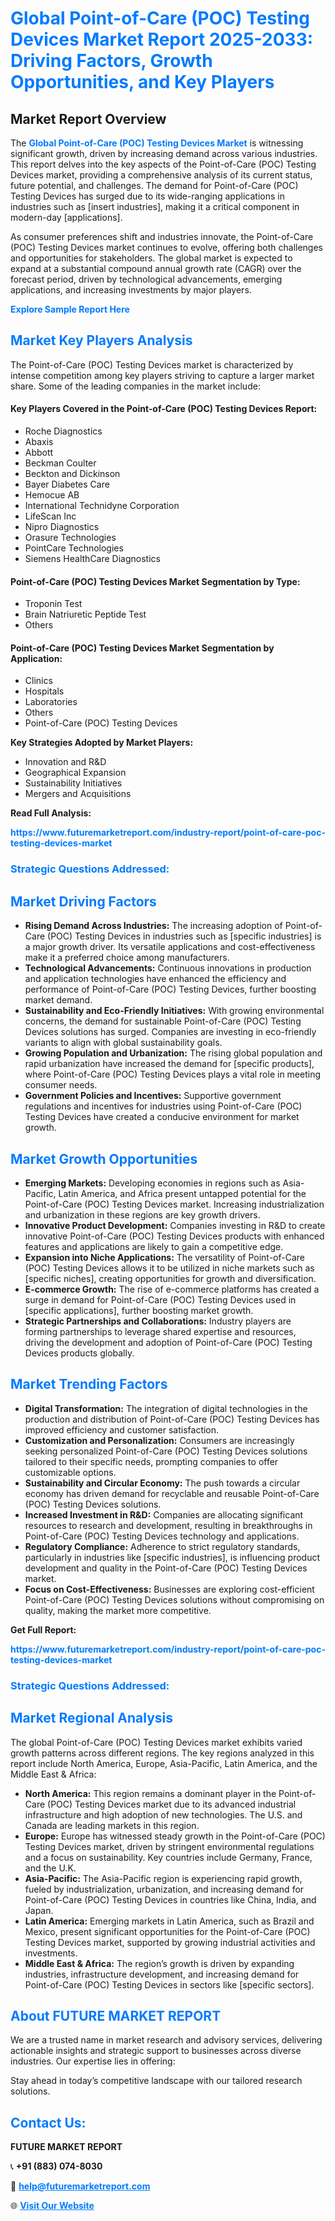 <h1 style="color: #007BFF;">Global Point-of-Care (POC) Testing Devices Market Report 2025-2033: Driving Factors, Growth Opportunities, and Key Players</h1>

<section id="overview">
<h2>Market Report Overview</h2>
<p>The <a href="https://www.futuremarketreport.com/industry-report/point-of-care-poc-testing-devices-market" style="color: #007BFF; text-decoration: none;"><strong>Global Point-of-Care (POC) Testing Devices Market</strong></a> is witnessing significant growth, driven by increasing demand across various industries. This report delves into the key aspects of the Point-of-Care (POC) Testing Devices market, providing a comprehensive analysis of its current status, future potential, and challenges. The demand for Point-of-Care (POC) Testing Devices has surged due to its wide-ranging applications in industries such as [insert industries], making it a critical component in modern-day [applications].</p>
<p>As consumer preferences shift and industries innovate, the Point-of-Care (POC) Testing Devices market continues to evolve, offering both challenges and opportunities for stakeholders. The global market is expected to expand at a substantial compound annual growth rate (CAGR) over the forecast period, driven by technological advancements, emerging applications, and increasing investments by major players.</p>
</section>

<section id="overview">
<p><a href="https://www.futuremarketreport.com/request-sample/reportId=127078" style="color: #007BFF; text-decoration: none;"><strong>Explore Sample Report Here</strong></a></p>
</section>

<section id="key-players">
<h2 style="color: #007BFF;">Market Key Players Analysis</h2>
<p>The Point-of-Care (POC) Testing Devices market is characterized by intense competition among key players striving to capture a larger market share. Some of the leading companies in the market include:</p>
<h4>Key Players Covered in the Point-of-Care (POC) Testing Devices Report:</h4>
<ul><li>Roche Diagnostics</li><li>Abaxis</li><li>Abbott</li><li>Beckman Coulter</li><li>Beckton and Dickinson</li><li>Bayer Diabetes Care</li><li>Hemocue AB</li><li>International Technidyne Corporation</li><li>LifeScan Inc</li><li>Nipro Diagnostics</li><li>Orasure Technologies</li><li>PointCare Technologies</li><li>Siemens HealthCare Diagnostics</li></ul>
<h4>Point-of-Care (POC) Testing Devices Market Segmentation by Type:</h4>
<ul><li>Troponin Test</li><li>Brain Natriuretic Peptide Test</li><li>Others</li></ul>

<h4>Point-of-Care (POC) Testing Devices Market Segmentation by Application:</h4>
<ul><li>Clinics</li><li>Hospitals</li><li>Laboratories</li><li>Others</li><li>Point-of-Care (POC) Testing Devices</li></ul>
<p><strong>Key Strategies Adopted by Market Players:</strong></p>
<ul>
<li>Innovation and R&D</li>
<li>Geographical Expansion</li>
<li>Sustainability Initiatives</li>
<li>Mergers and Acquisitions</li>
</ul>
</section>

<section>
<p><strong>Read Full Analysis: </strong></p><a href="https://www.futuremarketreport.com/industry-report/point-of-care-poc-testing-devices-market" style="color: #007BFF; text-decoration: none;"><strong>https://www.futuremarketreport.com/industry-report/point-of-care-poc-testing-devices-market</strong></a>
<h3 style="color: #007BFF;">Strategic Questions Addressed:</h3>
</section>

<section id="driving-factors">
<h2 style="color: #007BFF;">Market Driving Factors</h2>
<ul>
<li><strong>Rising Demand Across Industries:</strong> The increasing adoption of Point-of-Care (POC) Testing Devices in industries such as [specific industries] is a major growth driver. Its versatile applications and cost-effectiveness make it a preferred choice among manufacturers.</li>
<li><strong>Technological Advancements:</strong> Continuous innovations in production and application technologies have enhanced the efficiency and performance of Point-of-Care (POC) Testing Devices, further boosting market demand.</li>
<li><strong>Sustainability and Eco-Friendly Initiatives:</strong> With growing environmental concerns, the demand for sustainable Point-of-Care (POC) Testing Devices solutions has surged. Companies are investing in eco-friendly variants to align with global sustainability goals.</li>
<li><strong>Growing Population and Urbanization:</strong> The rising global population and rapid urbanization have increased the demand for [specific products], where Point-of-Care (POC) Testing Devices plays a vital role in meeting consumer needs.</li>
<li><strong>Government Policies and Incentives:</strong> Supportive government regulations and incentives for industries using Point-of-Care (POC) Testing Devices have created a conducive environment for market growth.</li>
</ul>
</section>

<section id="growth-opportunities">
<h2 style="color: #007BFF;">Market Growth Opportunities</h2>
<ul>
<li><strong>Emerging Markets:</strong> Developing economies in regions such as Asia-Pacific, Latin America, and Africa present untapped potential for the Point-of-Care (POC) Testing Devices market. Increasing industrialization and urbanization in these regions are key growth drivers.</li>
<li><strong>Innovative Product Development:</strong> Companies investing in R&D to create innovative Point-of-Care (POC) Testing Devices products with enhanced features and applications are likely to gain a competitive edge.</li>
<li><strong>Expansion into Niche Applications:</strong> The versatility of Point-of-Care (POC) Testing Devices allows it to be utilized in niche markets such as [specific niches], creating opportunities for growth and diversification.</li>
<li><strong>E-commerce Growth:</strong> The rise of e-commerce platforms has created a surge in demand for Point-of-Care (POC) Testing Devices used in [specific applications], further boosting market growth.</li>
<li><strong>Strategic Partnerships and Collaborations:</strong> Industry players are forming partnerships to leverage shared expertise and resources, driving the development and adoption of Point-of-Care (POC) Testing Devices products globally.</li>
</ul>
</section>

<section id="trending-factors">
<h2 style="color: #007BFF;">Market Trending Factors</h2>
<ul>
<li><strong>Digital Transformation:</strong> The integration of digital technologies in the production and distribution of Point-of-Care (POC) Testing Devices has improved efficiency and customer satisfaction.</li>
<li><strong>Customization and Personalization:</strong> Consumers are increasingly seeking personalized Point-of-Care (POC) Testing Devices solutions tailored to their specific needs, prompting companies to offer customizable options.</li>
<li><strong>Sustainability and Circular Economy:</strong> The push towards a circular economy has driven demand for recyclable and reusable Point-of-Care (POC) Testing Devices solutions.</li>
<li><strong>Increased Investment in R&D:</strong> Companies are allocating significant resources to research and development, resulting in breakthroughs in Point-of-Care (POC) Testing Devices technology and applications.</li>
<li><strong>Regulatory Compliance:</strong> Adherence to strict regulatory standards, particularly in industries like [specific industries], is influencing product development and quality in the Point-of-Care (POC) Testing Devices market.</li>
<li><strong>Focus on Cost-Effectiveness:</strong> Businesses are exploring cost-efficient Point-of-Care (POC) Testing Devices solutions without compromising on quality, making the market more competitive.</li>
</ul>
</section>

<section>
<p><strong>Get Full Report: </strong></p><a href="https://www.futuremarketreport.com/industry-report/point-of-care-poc-testing-devices-market" style="color: #007BFF; text-decoration: none;"><strong>https://www.futuremarketreport.com/industry-report/point-of-care-poc-testing-devices-market</strong></a>
<h3 style="color: #007BFF;">Strategic Questions Addressed:</h3>
</section>


<section id="regional-analysis">
<h2 style="color: #007BFF;">Market Regional Analysis</h2>
<p>The global Point-of-Care (POC) Testing Devices market exhibits varied growth patterns across different regions. The key regions analyzed in this report include North America, Europe, Asia-Pacific, Latin America, and the Middle East & Africa:</p>
<ul>
<li><strong>North America:</strong> This region remains a dominant player in the Point-of-Care (POC) Testing Devices market due to its advanced industrial infrastructure and high adoption of new technologies. The U.S. and Canada are leading markets in this region.</li>
<li><strong>Europe:</strong> Europe has witnessed steady growth in the Point-of-Care (POC) Testing Devices market, driven by stringent environmental regulations and a focus on sustainability. Key countries include Germany, France, and the U.K.</li>
<li><strong>Asia-Pacific:</strong> The Asia-Pacific region is experiencing rapid growth, fueled by industrialization, urbanization, and increasing demand for Point-of-Care (POC) Testing Devices in countries like China, India, and Japan.</li>
<li><strong>Latin America:</strong> Emerging markets in Latin America, such as Brazil and Mexico, present significant opportunities for the Point-of-Care (POC) Testing Devices market, supported by growing industrial activities and investments.</li>
<li><strong>Middle East & Africa:</strong> The region’s growth is driven by expanding industries, infrastructure development, and increasing demand for Point-of-Care (POC) Testing Devices in sectors like [specific sectors].</li>
</ul>
</section>

<footer>
<h2 style="color: #007BFF;">About FUTURE MARKET REPORT</h2>
<p>We are a trusted name in market research and advisory services, delivering actionable insights and strategic support to businesses across diverse industries. Our expertise lies in offering:</p>

<p>Stay ahead in today’s competitive landscape with our tailored research solutions.</p>

<h2 style="color: #007BFF;">Contact Us:</h2>
<p><strong>FUTURE MARKET REPORT</strong></p>
<p>📞 <strong>+91 (883) 074-8030</strong></p>
<p>📧 <strong><a href="mailto:help@futuremarketreport.com" style="color: #007BFF;">help@futuremarketreport.com</a></strong></p>
<p>🌐 <strong><a href="https://www.futuremarketreport.com/" style="color: #007BFF;">Visit Our Website</a></strong></p>
</footer>